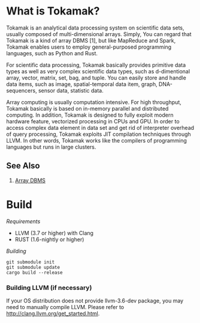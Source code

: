 # What is Tokamak?
Tokamak is an analytical data processing system on scientific data sets, 
usually composed of multi-dimensional arrays. Simply, You can regard that 
Tokamak is a kind of array DBMS [1], but like MapReduce and Spark, Tokamak 
enables users to employ general-purposed programming languages, such as 
Python and Rust.

For scientific data processing, Tokamak basically provides primitive data 
types as well as very complex scientific data types, such as d-dimentional 
array, vector, matrix, set, bag, and tuple. You can easily store and handle 
data items, such as image, spatial-temporal data item, graph, DNA-sequencers, 
sensor data, statistic data.

Array computing is usually computation intensive. For high throughput, 
Tokamak basically is based on in-memory parallel and distributed computing. 
In addition, Tokamak is designed to fully exploit modern hardware feature, 
vectorized processing in CPUs and GPU. In order to access complex data 
element in data set and get rid of interpreter overhead of query processing, 
Tokamak exploits JIT compilation techniques through LLVM. In other words, 
Tokamak works like the compilers of programming languages but runs in large 
clusters.

## See Also
 1. [Array DBMS](https://en.wikipedia.org/wiki/Array_DBMS)

# Build
*Requirements*
 * LLVM (3.7 or higher) with Clang
 * RUST (1.6-nightly or higher)

*Building*
```
git submodule init
git submodule update
cargo build --release
```

### Building LLVM (if necessary)
If your OS distribution does not provide llvm-3.6-dev package, you may need to manually compile LLVM. Please refer to http://clang.llvm.org/get_started.html.
